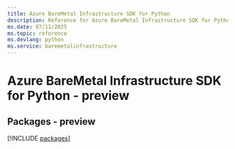 ```yaml
---
title: Azure BareMetal Infrastructure SDK for Python
description: Reference for Azure BareMetal Infrastructure SDK for Python
ms.date: 07/11/2025
ms.topic: reference
ms.devlang: python
ms.service: baremetalinfrastructure
---
```

# Azure BareMetal Infrastructure SDK for Python - preview
## Packages - preview
[!INCLUDE [packages](baremetal-infrastructure-index.md)]